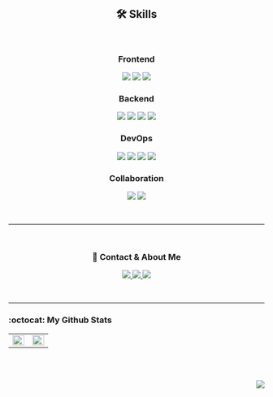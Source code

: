 <!-- ### Hi there 👋 -->

<h2 align="center">🛠 Skills</h2>

<br>

<!--
**songkg7/songkg7** is a ✨ _special_ ✨ repository because its `README.md` (this file) appears on your GitHub profile.

Here are some ideas to get you started:

- 🔭 I’m currently working on ...
- 🌱 I’m currently learning ...
- 👯 I’m looking to collaborate on ...
- 🤔 I’m looking for help with ...
- 💬 Ask me about ...
- 📫 How to reach me: ...
- 😄 Pronouns: ...
- ⚡ Fun fact: ...
-->

<h3 align="center">Frontend</h3>
<p align="center">
<!--     <img src="https://img.shields.io/badge/HTML-E34F26?style=flat-square&logo=html5&logoColor=white"/> -->
<!--     <img src="https://img.shields.io/badge/CSS-1572B6?style=flat-square&logo=css3&logoColor=white"/> -->
    <img src="https://img.shields.io/badge/JavaScript-F7DF1E?style=for-the-badge&logo=javascript&logoColor=white"/>
    <img src="https://img.shields.io/badge/TypeScript-3178C6?style=for-the-badge&logo=typescript&logoColor=white"/>
    <img src="https://img.shields.io/badge/Vue.js-4FC08D?style=for-the-badge&logo=vue.js&logoColor=white"/>
</p>

<h3 align="center">Backend</h3>
<p align="center">
    <img src="https://img.shields.io/badge/Java-007396?style=for-the-badge&logo=java&logoColor=white"/>
    <img src="https://img.shields.io/badge/Python-3766AB?style=for-the-badge&logo=Python&logoColor=white"/>
    <img src="https://img.shields.io/badge/Spring-6DB33F?style=for-the-badge&logo=spring&logoColor=white"/>
<!--     <img src="https://img.shields.io/badge/Hibernate-59666C?style=flat-square&logo=hibernate&logoColor=white"/> -->
    <img src="https://img.shields.io/badge/Node.JS-339933?style=for-the-badge&logo=node.js&logoColor=white"/>
</p>

<h3 align="center">DevOps</h3>
<p align="center">
    <img src="https://img.shields.io/badge/Amazon&nbsp;AWS-232F32?style=for-the-badge&logo=amazon-aws&logoColor=white"/>
    <img src="https://img.shields.io/badge/Elastic-005571?style=for-the-badge&logo=elastic&logoColor=white"/>
<!--     <img src="https://img.shields.io/badge/MySQL-4479A1?style=flat-square&logo=mysql&logoColor=white"/> -->
    <img src="https://img.shields.io/badge/postgreSQL-336791?style=for-the-badge&logo=postgresql&logoColor=white"/>
    <img src="https://img.shields.io/badge/docker-2496ED?style=for-the-badge&logo=docker&logoColor=white"/>
<!--     <img src="https://img.shields.io/badge/Oracle-F80000?style=flat-square&logo=oracle&logoColor=white"/> -->
<!--     <img src="https://img.shields.io/badge/Apache&nbsp;Tomcat-F8DC75?style=flat-square&logo=apache-tomcat&logoColor=white"/> -->
</p>

<h3 align="center">Collaboration</h3>
<p align="center">
    <img src="https://img.shields.io/badge/Jira-0052CC?style=for-the-badge&logo=Jira-software&logoColor=white"/>
    <img src="https://img.shields.io/badge/Slack-4A154B?style=for-the-badge&logo=slack&logoColor=white"/>
</p>

<br>

---

<br>

<h3 align="center"> 📧 Contact & About Me</h3>

<p align="center">
    <a href="mailto:songkg7@gmail.com" target="_blank">
        <img src="https://img.shields.io/badge/Gmail-EA4335?style=for-the-badge&logo=gmail&logoColor=white"/>
    </a>
    <a href="https://www.notion.so/0377dd16e02d48cd82fa76394507382c" target="_blank">
        <img src="https://img.shields.io/badge/Notion-000000?style=for-the-badge&logo=notion&logoColor=white"/>
    </a>
    <a href="https://songkg7.tistory.com" target="_blank">
        <img src="https://img.shields.io/badge/Tech&nbsp;blog-54BBFF?style=for-the-badge&logo=github&logoColor=white"/>
    </a>
<!-- linkedin -->
</p>
<!-- 
<p align="center">
    <img src= "https://github-readme-stats.vercel.app/api/wakatime?username=Haril&layout"/>
</p> -->


<br>

___


### :octocat: My Github Stats

<!--
[![Anurag's GitHub stats](https://github-readme-stats.vercel.app/api?username=songkg7&count_private=true&show_icons=true&theme=highcontrast)](https://github.com/anuraghazra/github-readme-stats)

[![Top Langs](https://github-readme-stats.vercel.app/api/top-langs/?username=songkg7&layout=compact)](https://github.com/anuraghazra/github-readme-stats) -->
<!--
[![willianrod's wakatime stats](https://github-readme-stats.vercel.app/api/wakatime?username=Haril&layout=compact)](https://github.com/anuraghazra/github-readme-stats) -->

<table id="stats">
    <tr>
        <td valign="top" width="50%">
            <img src="https://github-readme-stats.vercel.app/api?username=songkg7&show_icons=true&count_private=true&hide_border=true" align="left" style="width: 100%" />
        </td>
        <td valign="top" width="50%">
            <img src="https://github-readme-stats.vercel.app/api/top-langs/?username=songkg7&hide_border=true&layout=compact&hide=html" align="left" style="width: 100%" />
        </td>
    </tr>
</table>

<br>
<br>

<!-- 조회수 -->
<p align="right">
  <a href="https://hits.seeyoufarm.com"><img src="https://hits.seeyoufarm.com/api/count/incr/badge.svg?url=https%3A%2F%2Fgithub.com%2Fsongkg7&count_bg=%238D7BF5&title_bg=%23252323&icon=github.svg&icon_color=%23FFFDFD&title=hits&edge_flat=false"/></a>
</p>
